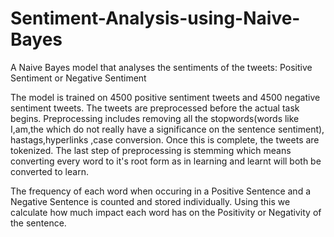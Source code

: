 # Sentiment-Analysis-using-Naive-Bayes
A Naive Bayes model that analyses the sentiments of the tweets: Positive Sentiment or Negative Sentiment

The model is trained on 4500 positive sentiment tweets and 4500 negative sentiment tweets.
The tweets are preprocessed before the actual task begins. Preprocessing includes removing all the stopwords(words like I,am,the which do not really have a significance on the sentence sentiment), hastags,hyperlinks ,case conversion.
Once this is complete, the tweets are tokenized.
The last step of preprocessing is stemming which means converting every word to it's root form as in learning and learnt will both be converted to learn.

The frequency of each word when occuring in a Positive Sentence and a Negative Sentence is counted and stored individually.
Using this we calculate how much impact each word has on the Positivity or Negativity of the sentence.
